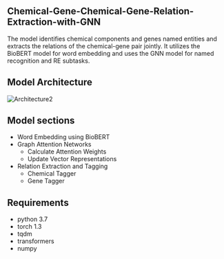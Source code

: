 ## Chemical-Gene-Chemical-Gene-Relation-Extraction-with-GNN

The model identifies chemical components and genes named entities and extracts the relations of the chemical-gene pair jointly. It utilizes the BioBERT model for word embedding and uses the GNN model for named recognition and RE subtasks. 

## Model Architecture

![Architecture2](https://user-images.githubusercontent.com/59030870/197599628-e47f1ec4-34a2-4aa0-ac7b-c5c11d9c5568.png)

## Model sections

- Word Embedding using BioBERT
- Graph Attention Networks
    -  Calculate Attention Weights
    -  Update Vector Representations
- Relation Extraction and Tagging
    - Chemical Tagger
    - Gene Tagger 





## Requirements

  - python 3.7
  - torch 1.3
  - tqdm
  - transformers
  - numpy

